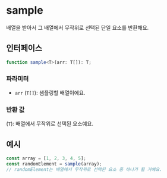# sample

배열을 받아서 그 배열에서 무작위로 선택된 단일 요소를 반환해요.

## 인터페이스

```typescript
function sample<T>(arr: T[]): T;
```

### 파라미터

- `arr` (`T[]`): 샘플링할 배열이에요.

### 반환 값

(`T`): 배열에서 무작위로 선택된 요소예요.

## 예시

```typescript
const array = [1, 2, 3, 4, 5];
const randomElement = sample(array);
// randomElement는 배열에서 무작위로 선택된 요소 중 하나가 될 거예요.
```
